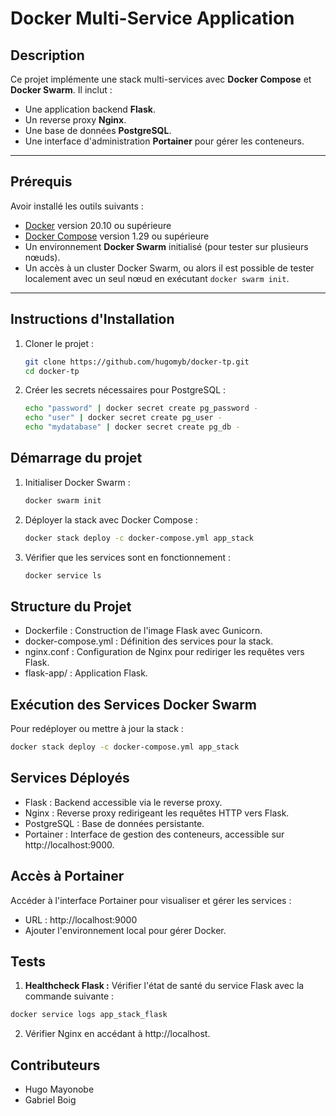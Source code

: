 # Docker Multi-Service Application

## Description

Ce projet implémente une stack multi-services avec **Docker Compose** et **Docker Swarm**. Il inclut :
- Une application backend **Flask**.
- Un reverse proxy **Nginx**.
- Une base de données **PostgreSQL**.
- Une interface d'administration **Portainer** pour gérer les conteneurs.

---

## Prérequis

Avoir installé les outils suivants :
- [Docker](https://www.docker.com/) version 20.10 ou supérieure
- [Docker Compose](https://docs.docker.com/compose/) version 1.29 ou supérieure
- Un environnement **Docker Swarm** initialisé (pour tester sur plusieurs nœuds).
- Un accès à un cluster Docker Swarm, ou alors il est possible de tester localement avec un seul nœud en exécutant `docker swarm init`.

---

## Instructions d'Installation

1. Cloner le projet :
   ```bash
   git clone https://github.com/hugomyb/docker-tp.git
   cd docker-tp
    ```
   
2. Créer les secrets nécessaires pour PostgreSQL :
    ```bash
    echo "password" | docker secret create pg_password -
    echo "user" | docker secret create pg_user -
    echo "mydatabase" | docker secret create pg_db -
    ```
   
## Démarrage du projet

1. Initialiser Docker Swarm :
    ```bash
    docker swarm init
    ```
   
2. Déployer la stack avec Docker Compose :
    ```bash
    docker stack deploy -c docker-compose.yml app_stack
    ```
   
3. Vérifier que les services sont en fonctionnement :
    ```bash
    docker service ls
    ```
   
## Structure du Projet

- Dockerfile : Construction de l'image Flask avec Gunicorn.
- docker-compose.yml : Définition des services pour la stack.
- nginx.conf : Configuration de Nginx pour rediriger les requêtes vers Flask.
- flask-app/ : Application Flask.

## Exécution des Services Docker Swarm

Pour redéployer ou mettre à jour la stack :
```bash
docker stack deploy -c docker-compose.yml app_stack
```

## Services Déployés

- Flask : Backend accessible via le reverse proxy.
- Nginx : Reverse proxy redirigeant les requêtes HTTP vers Flask.
- PostgreSQL : Base de données persistante.
- Portainer : Interface de gestion des conteneurs, accessible sur http://localhost:9000.

## Accès à Portainer

Accéder à l'interface Portainer pour visualiser et gérer les services :

- URL : http://localhost:9000
- Ajouter l'environnement local pour gérer Docker.

## Tests

1. **Healthcheck Flask :** Vérifier l'état de santé du service Flask avec la commande suivante :
```bash
docker service logs app_stack_flask
```
2. Vérifier Nginx en accédant à http://localhost.

## Contributeurs

- Hugo Mayonobe
- Gabriel Boig
